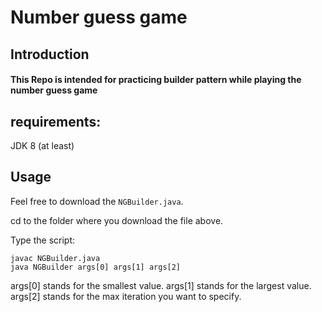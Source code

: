 # Number guess game
## Introduction
#### This Repo is intended for practicing builder pattern while playing the number guess game

## requirements:
JDK 8 (at least)
## Usage

Feel free to download the `NGBuilder.java`.

cd to the folder where you download the file above.

Type the script:

```
javac NGBuilder.java
java NGBuilder args[0] args[1] args[2]
```
args[0] stands for the smallest value.
args[1] stands for the largest value.
args[2] stands for the max iteration you want to specify.

